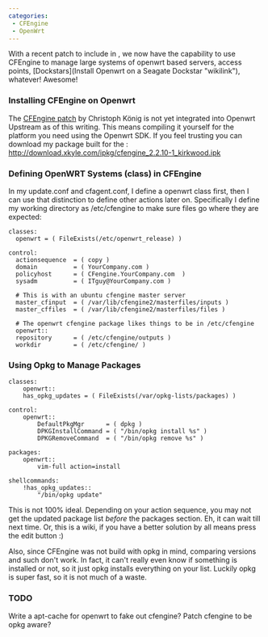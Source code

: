 ```yaml
---
categories:
 - CFEngine
 - OpenWrt
---
```

With a recent patch to include <CFEngine> in <Openwrt>, we now have the
capability to use CFEngine to manage large systems of openwrt based
servers, access points,
[Dockstars](Install Openwrt on a Seagate Dockstar "wikilink"), whatever!
Awesome!

### Installing CFEngine on Openwrt

The [CFEngine
patch](https://lists.openwrt.org/pipermail/openwrt-devel/2011-May/011023.html)
by Christoph König is not yet integrated into Openwrt Upstream as of
this writing. This means compiling it yourself for the platform you need
using the Openwrt SDK. If you feel trusting you can download my package
built for the <Dockstar>:
<http://download.xkyle.com/ipkg/cfengine_2.2.10-1_kirkwood.ipk>

### Defining OpenWRT Systems (class) in CFEngine

In my update.conf and cfagent.conf, I define a openwrt class first, then
I can use that distinction to define other actions later on.
Specifically I define my working directory as /etc/cfengine to make sure
files go where they are expected:

    classes:
      openwrt = ( FileExists(/etc/openwrt_release) )

    control:
      actionsequence  = ( copy )
      domain          = ( YourCompany.com )
      policyhost      = ( CFengine.YourCompany.com  )
      sysadm          = ( ITguy@YourCompany.com )

      # This is with an ubuntu cfengine master server
      master_cfinput  = ( /var/lib/cfengine2/masterfiles/inputs )
      master_cffiles  = ( /var/lib/cfengine2/masterfiles/files )

      # The openwrt cfengine package likes things to be in /etc/cfengine
      openwrt::
      repository      = ( /etc/cfengine/outputs )
      workdir         = ( /etc/cfengine/ )

### Using Opkg to Manage Packages

    classes:
        openwrt::
        has_opkg_updates = ( FileExists(/var/opkg-lists/packages) )

    control:
        openwrt::
            DefaultPkgMgr      = ( dpkg )
            DPKGInstallCommand = ( "/bin/opkg install %s" )
            DPKGRemoveCommand  = ( "/bin/opkg remove %s" )

    packages:
        openwrt::
            vim-full action=install 

    shellcommands:
        !has_opkg_updates::
            "/bin/opkg update"

This is not 100% ideal. Depending on your action sequence, you may not
get the updated package list *before* the packages section. Eh, it can
wait till next time. Or, this is a wiki, if you have a better solution
by all means press the edit button :)

Also, since CFEngine was not build with opkg in mind, comparing versions
and such don't work. In fact, it can't really even know if something is
installed or not, so it just opkg installs everything on your list.
Luckily opkg is super fast, so it is not much of a waste.

### TODO

Write a apt-cache for openwrt to fake out cfengine? Patch cfengine to be
opkg aware?

